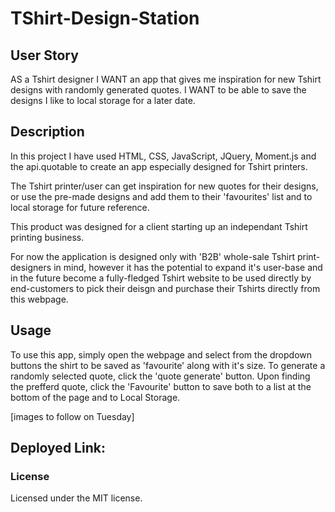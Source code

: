 # TShirt-Design-Station

## User Story

AS a Tshirt designer I WANT an app that gives me inspiration for new Tshirt designs with randomly generated quotes. I WANT to be able to save the designs I like to local storage for a later date. 

## Description 

In this project I have used HTML, CSS, JavaScript, JQuery, Moment.js and the api.quotable to create an app especially designed for Tshirt printers. 

The Tshirt printer/user can get inspiration for new quotes for their designs, or use the pre-made designs and add them to their 'favourites' list and to local storage for future reference. 

This product was designed for a client starting up an independant Tshirt printing business.

For now the application is designed only with 'B2B' whole-sale Tshirt print-designers in mind, however it has the potential to expand it's user-base and in the future become a fully-fledged Tshirt website to be used directly by end-customers to pick their deisgn and purchase their Tshirts directly from this webpage. 

## Usage

To use this app, simply open the webpage and select from the dropdown buttons the shirt to be saved as 'favourite' along with it's size. To generate a randomly selected quote, click the 'quote generate' button. Upon finding the prefferd quote, click the 'Favourite' button to save both to a list at the bottom of the page and to Local Storage. 

[images to follow on Tuesday]

## Deployed Link:


### License 
Licensed under the MIT license.


